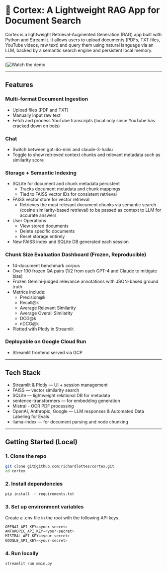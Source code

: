# 🧠 Cortex: A Lightweight RAG App for Document Search
Cortex is a lightweight Retrieval-Augmented Generation (RAG) app built with Python and Streamlit. It allows users to upload documents (PDFs, TXT files, YouTube videos, raw text) and query them using natural language via an LLM, backed by a semantic search engine and persistent local memory.

---

[![Watch the demo](https://youtu.be/HciglJgE7XQ)

---

## Features
### Multi-format Document Ingestion
- Upload files (PDF and TXT)
- Manually input raw text
- Fetch and process YouTube transcripts (local only since YouTube has cracked down on bots)

### Chat
- Switch between gpt-4o-mini and claude-3-haiku
- Toggle to show retrieved context chunks and relevant metadata such as similarity score

### Storage + Semantic Indexing
- SQLite for document and chunk metadata persistent
    - Tracks document metadata and chunk mappings
    - Tied to FAISS vector IDs for consistent retrieval
- FAISS vector store for vector retrieval
    - Retrieves the most relevant document chunks via semantic search (cosine similarity-based retrieval) to be passed as context to LLM for accurate answers
- User Operations
    - View stored documents
    - Delete specific documents
    - Reset storage entirely 
- New FAISS index and SQLite DB generated each session

### Chunk Size Evaluation Dashboard (Frozen, Reproducible)
- 14-document benchmark corpus
- Over 100 frozen QA pairs (1/2 from each GPT-4 and Claude to mitigate bias)
- Frozen Gemini-judged relevance annotations with JSON-based ground truth
- Metrics include:
    - Precision@k
    - Recall@k
    - Average Relevant Similarity
    - Average Overall Similarity
    - DCG@k
    - nDCG@k
- Plotted with Plotly in Streamlit

### Deployable on Google Cloud Run
- Streamlit frontend served via GCP

---

## Tech Stack
- Streamlit & Plotly — UI + session management
- FAISS — vector similarity search
- SQLite — lightweight relational DB for metadata
- sentence-transformers — for embedding generation
- Mistral - OCR PDF processing
- OpenAI, Anthropic, Google — LLM responses & Automated Data Labeling for Evals
- llama-index — for document parsing and node chunking

---

## Getting Started (Local)

### 1. Clone the repo
```bash
git clone git@github.com:richardlottes/cortex.git
cd cortex
```

### 2. Install dependencies
```bash
pip install -r requirements.txt
```

### 3. Set up environment variables
Create a .env file in the root with the following API keys.
```python
OPENAI_API_KEY=<your-secret>
ANTHROPIC_API_KEY=<your-secret>
MISTRAL_API_KEY=<your-secret>
GOOGLE_API_KEY=<your-secret>
```

### 4. Run locally
```bash
streamlit run main.py
```
